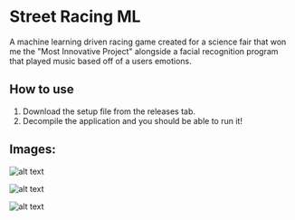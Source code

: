 # Street Racing ML
A machine learning driven racing game created for a science fair that won me the "Most Innovative Project" alongside a facial recognition program that played music based off of a users emotions.

##  How to use
1. Download the setup file from the releases tab.
3. Decompile the application and you should be able to run it!

## Images:
![alt text](https://github.com/sw1pe/Street-Racing-ML/blob/master/Images/Capture.JPG)

![alt text](https://github.com/sw1pe/Street-Racing-ML/blob/master/Images/mlStreetRacing.jpg)

![alt text](https://github.com/sw1pe/Street-Racing-ML/blob/master/Images/Capture2.JPG)
